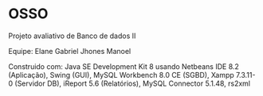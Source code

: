 # OSSO
 
Projeto avaliativo de Banco de dados II
 
Equipe:
Elane
Gabriel
Jhones
Manoel

Construido com: Java SE Development Kit 8 usando Netbeans IDE 8.2 (Aplicação), Swing (GUI), MySQL Workbench 8.0 CE (SGBD), Xampp 7.3.11-0 (Servidor DB), iReport 5.6 (Relatórios), MySQL Connector 5.1.48, rs2xml
